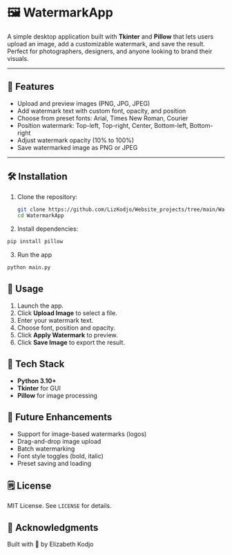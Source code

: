 # 🖼️ WatermarkApp

A simple desktop application built with **Tkinter** and **Pillow** that lets users upload an image, add a customizable watermark, and save the result. Perfect for photographers, designers, and anyone looking to brand their visuals.

---

## 🚀 Features

- Upload and preview images (PNG, JPG, JPEG)
- Add watermark text with custom font, opacity, and position
- Choose from preset fonts: Arial, Times New Roman, Courier
- Position watermark: Top-left, Top-right, Center, Bottom-left, Bottom-right
- Adjust watermark opacity (10% to 100%)
- Save watermarked image as PNG or JPEG

---

## 🛠️ Installation

1. Clone the repository:

   ```bash
   git clone https://github.com/LizKodjo/Website_projects/tree/main/WatermarkApp
   cd WatermarkApp
   ```

2. Install dependencies:

```bash
pip install pillow
```

3.  Run the app

```bash
python main.py
```

## 📸 Usage

1. Launch the app.
2. Click **Upload Image** to select a file.
3. Enter your watermark text.
4. Choose font, position and opacity.
5. Click **Apply Watermark** to preview.
6. Click **Save Image** to export the result.

## 🧩 Tech Stack

- **Python 3.10+**
- **Tkinter** for GUI
- **Pillow** for image processing

## 🌱 Future Enhancements

- Support for image-based watermarks (logos)
- Drag-and-drop image upload
- Batch watermarking
- Font style toggles (bold, italic)
- Preset saving and loading

## 🗒️ License

MIT License. See `LICENSE` for details.

## 💭 Acknowledgments

Built with 💝 by Elizabeth Kodjo
